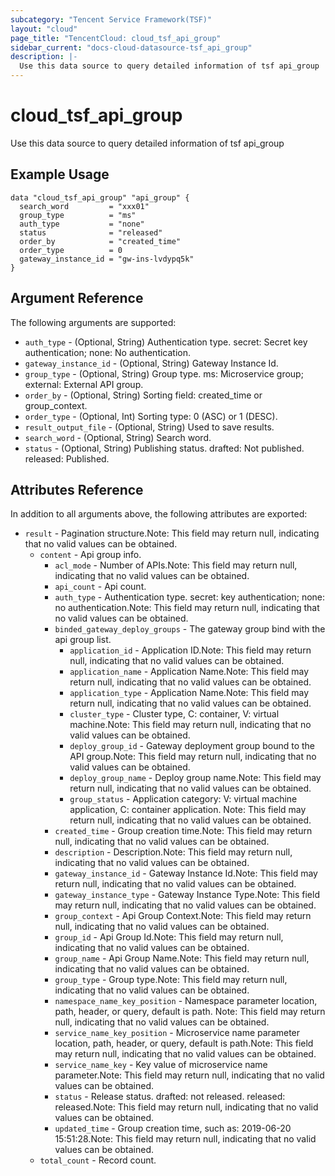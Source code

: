 ```yaml
---
subcategory: "Tencent Service Framework(TSF)"
layout: "cloud"
page_title: "TencentCloud: cloud_tsf_api_group"
sidebar_current: "docs-cloud-datasource-tsf_api_group"
description: |-
  Use this data source to query detailed information of tsf api_group
---
```


# cloud_tsf_api_group

Use this data source to query detailed information of tsf api_group

## Example Usage

```hcl
data "cloud_tsf_api_group" "api_group" {
  search_word         = "xxx01"
  group_type          = "ms"
  auth_type           = "none"
  status              = "released"
  order_by            = "created_time"
  order_type          = 0
  gateway_instance_id = "gw-ins-lvdypq5k"
}
```

## Argument Reference

The following arguments are supported:

* `auth_type` - (Optional, String) Authentication type. secret: Secret key authentication; none: No authentication.
* `gateway_instance_id` - (Optional, String) Gateway Instance Id.
* `group_type` - (Optional, String) Group type. ms: Microservice group; external: External API group.
* `order_by` - (Optional, String) Sorting field: created_time or group_context.
* `order_type` - (Optional, Int) Sorting type: 0 (ASC) or 1 (DESC).
* `result_output_file` - (Optional, String) Used to save results.
* `search_word` - (Optional, String) Search word.
* `status` - (Optional, String) Publishing status. drafted: Not published. released: Published.

## Attributes Reference

In addition to all arguments above, the following attributes are exported:

* `result` - Pagination structure.Note: This field may return null, indicating that no valid values can be obtained.
  * `content` - Api group info.
    * `acl_mode` - Number of APIs.Note: This field may return null, indicating that no valid values can be obtained.
    * `api_count` - Api count.
    * `auth_type` - Authentication type. secret: key authentication; none: no authentication.Note: This field may return null, indicating that no valid values can be obtained.
    * `binded_gateway_deploy_groups` - The gateway group bind with the api group list.
      * `application_id` - Application ID.Note: This field may return null, indicating that no valid values can be obtained.
      * `application_name` - Application Name.Note: This field may return null, indicating that no valid values can be obtained.
      * `application_type` - Application Name.Note: This field may return null, indicating that no valid values can be obtained.
      * `cluster_type` - Cluster type, C: container, V: virtual machine.Note: This field may return null, indicating that no valid values can be obtained.
      * `deploy_group_id` - Gateway deployment group bound to the API group.Note: This field may return null, indicating that no valid values can be obtained.
      * `deploy_group_name` - Deploy group name.Note: This field may return null, indicating that no valid values can be obtained.
      * `group_status` - Application category: V: virtual machine application, C: container application. Note: This field may return null, indicating that no valid values can be obtained.
    * `created_time` - Group creation time.Note: This field may return null, indicating that no valid values can be obtained.
    * `description` - Description.Note: This field may return null, indicating that no valid values can be obtained.
    * `gateway_instance_id` - Gateway Instance Id.Note: This field may return null, indicating that no valid values can be obtained.
    * `gateway_instance_type` - Gateway Instance Type.Note: This field may return null, indicating that no valid values can be obtained.
    * `group_context` - Api Group Context.Note: This field may return null, indicating that no valid values can be obtained.
    * `group_id` - Api Group Id.Note: This field may return null, indicating that no valid values can be obtained.
    * `group_name` - Api Group Name.Note: This field may return null, indicating that no valid values can be obtained.
    * `group_type` - Group type.Note: This field may return null, indicating that no valid values can be obtained.
    * `namespace_name_key_position` - Namespace parameter location, path, header, or query, default is path. Note: This field may return null, indicating that no valid values can be obtained.
    * `service_name_key_position` - Microservice name parameter location, path, header, or query, default is path.Note: This field may return null, indicating that no valid values can be obtained.
    * `service_name_key` - Key value of microservice name parameter.Note: This field may return null, indicating that no valid values can be obtained.
    * `status` - Release status. drafted: not released. released: released.Note: This field may return null, indicating that no valid values can be obtained.
    * `updated_time` - Group creation time, such as: 2019-06-20 15:51:28.Note: This field may return null, indicating that no valid values can be obtained.
  * `total_count` - Record count.


